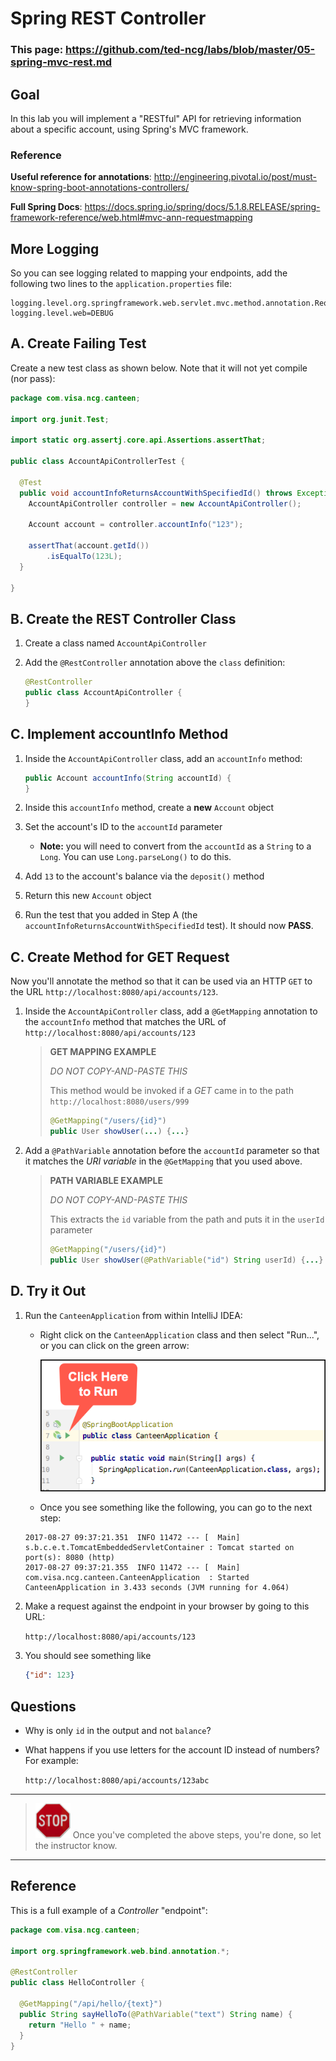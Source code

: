 # Spring REST Controller

### This page: https://github.com/ted-ncg/labs/blob/master/05-spring-mvc-rest.md

## Goal

In this lab you will implement a "RESTful" API for retrieving information about a specific account,
using Spring's MVC framework.

### Reference

**Useful reference for annotations**: http://engineering.pivotal.io/post/must-know-spring-boot-annotations-controllers/

**Full Spring Docs**: https://docs.spring.io/spring/docs/5.1.8.RELEASE/spring-framework-reference/web.html#mvc-ann-requestmapping

## More Logging

So you can see logging related to mapping your endpoints, add the following two lines to the `application.properties` file:

```
logging.level.org.springframework.web.servlet.mvc.method.annotation.RequestMappingHandlerMapping=TRACE
logging.level.web=DEBUG
```

## A. Create Failing Test

Create a new test class as shown below. Note that it will not yet compile (nor pass):

```java
package com.visa.ncg.canteen;

import org.junit.Test;

import static org.assertj.core.api.Assertions.assertThat;

public class AccountApiControllerTest {

  @Test
  public void accountInfoReturnsAccountWithSpecifiedId() throws Exception {
    AccountApiController controller = new AccountApiController();

    Account account = controller.accountInfo("123");

    assertThat(account.getId())
        .isEqualTo(123L);
  }

}
```

## B. Create the REST Controller Class

1. Create a class named `AccountApiController`

1. Add the `@RestController` annotation above the `class` definition:

   ```java
   @RestController
   public class AccountApiController {
   }
   ```

## C. Implement accountInfo Method

1. Inside the `AccountApiController` class, add an `accountInfo` method:

    ```java
    public Account accountInfo(String accountId) { 
    }
    ```

1. Inside this `accountInfo` method, create a **new** `Account` object

1. Set the account's ID to the `accountId` parameter

    * **Note:** you will need to convert from the `accountId` as a `String` to a `Long`.
      You can use `Long.parseLong()` to do this.

1. Add `13` to the account's balance via the `deposit()` method

1. Return this new `Account` object

1. Run the test that you added in Step A (the `accountInfoReturnsAccountWithSpecifiedId` test). It should now **PASS**.

## C. Create Method for GET Request

Now you'll annotate the method so that it can be used via an HTTP `GET` to the URL `http://localhost:8080/api/accounts/123`. 

1. Inside the `AccountApiController` class, add a `@GetMapping` annotation to the `accountInfo` method
   that matches the URL of `http://localhost:8080/api/accounts/123` 

    >**GET MAPPING EXAMPLE**
    >
    > *DO NOT COPY-AND-PASTE THIS*
    >
    >This method would be invoked if a *GET* came in to the path `http://localhost:8080/users/999`
    >
    > ```java
    > @GetMapping("/users/{id}")
    > public User showUser(...) {...}
    > ```

1. Add a `@PathVariable` annotation before the `accountId` parameter so that it matches the *URI variable* in the
   `@GetMapping` that you used above.

    >**PATH VARIABLE EXAMPLE**
    >
    > *DO NOT COPY-AND-PASTE THIS*
    >
    >This extracts the `id` variable from the path and puts it in the `userId` parameter
    >
    >```java
    >@GetMapping("/users/{id}")
    >public User showUser(@PathVariable("id") String userId) {...}
    >```

## D. Try it Out    

1. Run the `CanteenApplication` from within IntelliJ IDEA:

   * Right click on the `CanteenApplication` class and then select "Run...", or you can click on the green arrow:
   
      ![](running-canteen-application.png)
 
   * Once you see something like the following, you can go to the next step:

   ```
   2017-08-27 09:37:21.351  INFO 11472 --- [  Main] s.b.c.e.t.TomcatEmbeddedServletContainer : Tomcat started on port(s): 8080 (http)
   2017-08-27 09:37:21.355  INFO 11472 --- [  Main] com.visa.ncg.canteen.CanteenApplication  : Started CanteenApplication in 3.433 seconds (JVM running for 4.064)
   ```

1. Make a request against the endpoint in your browser by going to this URL:

    `http://localhost:8080/api/accounts/123`

1. You should see something like

    ```json
    {"id": 123}
    ```

## Questions

* Why is only `id` in the output and not `balance`?

* What happens if you use letters for the account ID instead of numbers? For example:

    `http://localhost:8080/api/accounts/123abc`

----

> <img src="stop-sign.jpg" width="56" /> Once you've completed the above steps, you're done, so let the instructor know.

----

## Reference

This is a full example of a *Controller* "endpoint":
  
```java
package com.visa.ncg.canteen;

import org.springframework.web.bind.annotation.*;

@RestController
public class HelloController {

  @GetMapping("/api/hello/{text}")
  public String sayHelloTo(@PathVariable("text") String name) {
    return "Hello " + name;
  }
}  
```
